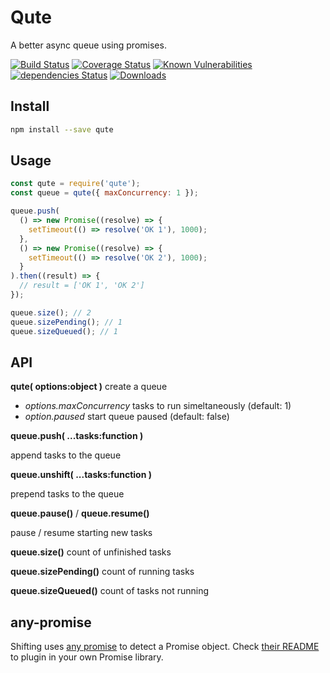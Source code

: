 # Qute

A better async queue using promises.

[![Build Status](https://travis-ci.org/Moeriki/node-qute.svg?branch=master)](https://travis-ci.org/Moeriki/node-qute) [![Coverage Status](https://coveralls.io/repos/github/Moeriki/node-qute/badge.svg?branch=master)](https://coveralls.io/github/Moeriki/node-qute?branch=master) [![Known Vulnerabilities](https://snyk.io/test/github/moeriki/node-qute/badge.svg)](https://snyk.io/test/github/moeriki/node-qute) [![dependencies Status](https://david-dm.org/moeriki/node-qute/status.svg)](https://david-dm.org/moeriki/node-qute) [![Downloads](http://img.shields.io/npm/dm/qute.svg?style=flat)](https://www.npmjs.org/package/qute)

## Install

```sh
npm install --save qute
```

## Usage

```javascript
const qute = require('qute');
const queue = qute({ maxConcurrency: 1 });

queue.push(
  () => new Promise((resolve) => {
    setTimeout(() => resolve('OK 1'), 1000);
  },
  () => new Promise((resolve) => {
    setTimeout(() => resolve('OK 2'), 1000);
  }
).then((result) => {
  // result = ['OK 1', 'OK 2']
});

queue.size(); // 2
queue.sizePending(); // 1
queue.sizeQueued(); // 1

```

## API

**qute( options:object )** create a queue

* *options.maxConcurrency* tasks to run simeltaneously (default: 1)
* *option.paused* start queue paused (default: false)

**queue.push( ...tasks:function )**

append tasks to the queue

**queue.unshift( ...tasks:function )**

prepend tasks to the queue

**queue.pause()** / **queue.resume()**

pause / resume starting new tasks

**queue.size()** count of unfinished tasks

**queue.sizePending()** count of running tasks

**queue.sizeQueued()** count of tasks not running

## any-promise

Shifting uses [any promise](https://github.com/kevinbeaty/any-promise) to detect a Promise object. Check [their README](https://github.com/kevinbeaty/any-promise#any-promise) to plugin in your own Promise library.
